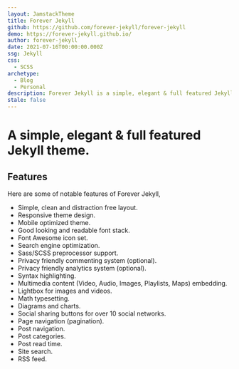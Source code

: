 ```yaml
---
layout: JamstackTheme
title: Forever Jekyll
github: https://github.com/forever-jekyll/forever-jekyll
demo: https://forever-jekyll.github.io/
author: forever-jekyll
date: 2021-07-16T00:00:00.000Z
ssg: Jekyll
css:
  - SCSS
archetype:
  - Blog
  - Personal
description: Forever Jekyll is a simple, elegant & full featured Jekyll theme.
stale: false
---
```


# A simple, elegant & full featured Jekyll theme.

## Features

Here are some of notable features of Forever Jekyll,

- Simple, clean and distraction free layout.
- Responsive theme design.
- Mobile optimized theme.
- Good looking and readable font stack.
- Font Awesome icon set.
- Search engine optimization.
- Sass/SCSS preprocessor support.
- Privacy friendly commenting system (optional).
- Privacy friendly analytics system (optional).
- Syntax highlighting.
- Multimedia content (Video, Audio, Images, Playlists, Maps) embedding.
- Lightbox for images and videos.
- Math typesetting.
- Diagrams and charts.
- Social sharing buttons for over 10 social networks.
- Page navigation (pagination).
- Post navigation.
- Post categories.
- Post read time.
- Site search.
- RSS feed.
